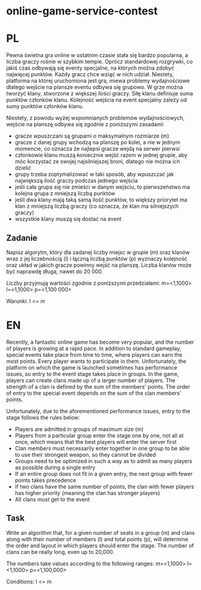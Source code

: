 # online-game-service-contest
# PL

Pewna świetna gra online w ostatnim czasie stała się bardzo popularna, a liczba graczy rośnie w szybkim tempie.
Oprócz standardowej rozgrywki, co jakiś czas odbywają się eventy specjalne, na których można zdobyć najwięcej punktów. Każdy gracz chce wziąć w nich udział.
Niestety, platforma na której uruchomiona jest gra, miewa problemy wydajnościowe dlatego wejście na plansze eventu odbywa się grupowo.
W grze można tworzyć klany, stworzone z większej ilości graczy. Siłę klanu definiuje suma punktów członków klanu.
Kolejność wejścia na event specjalny zależy od sumy punktów członków klanu.

Niestety, z powodu wyżej wspomnianych problemów wydajnościowych, wejście na planszę odbywa się zgodnie z poniższymi zasadami:
- gracze wpuszczani są grupami o maksymalnym rozmiarze (m)
- gracze z danej grupy wchodzą na planszę po kolei, a nie w jednym momencie, co oznacza że najlepsi gracze wejdą na serwer pierwsi
- członkowie klanu muszą koniecznie wejść razem w jednej grupie, aby móc korzystać ze swojej najsilniejszej broni, dlatego nie można ich dzielić
- grupy trzeba zoptymalizować w taki sposób, aby wpuszczać jak największą ilość graczy podczas jednego wejścia
- jeśli cała grupa się nie zmieści w danym wejściu, to pierwszeństwo ma kolejna grupa z mniejszą liczbą punktów
- jeśli dwa klany mają taką samą ilość punktów, to większy priorytet ma klan z mniejszą liczbą graczy (co oznacza, że klan ma silniejszych graczy)
- wszystkie klany muszą się dostać na event

## Zadanie
Napisz algorytm, który dla zadanej liczby miejsc w grupie (m) oraz klanów wraz z jej liczebnością (l) i łączną liczbą punktów (p) wyznaczy kolejność oraz układ w jakich gracze powinny wejść na planszę.
Liczba klanów może być naprawdę długa, nawet do 20 000.

Liczby przyjmują wartości zgodnie z poniższymi przedziałami:
m=<1,1000>
l=<1,1000>
p=<1,100 000>

Warunki:
l <= m

# EN
Recently, a fantastic online game has become very popular, and the number of players is growing at a rapid pace. 
In addition to standard gameplay, special events take place from time to time, where players can earn the most points.
Every player wants to participate in them. 
Unfortunately, the platform on which the game is launched sometimes has performance issues, so entry to the event stage takes place in groups. 
In the game, players can create clans made up of a larger number of players. The strength of a clan is defined by the sum of the members' points. 
The order of entry to the special event depends on the sum of the clan members' points.

Unfortunately, due to the aforementioned performance issues, entry to the stage follows the rules below:
- Players are admitted in groups of maximum size (m)
- Players from a particular group enter the stage one by one, not all at once, which means that the best players will enter the server first
- Clan members must necessarily enter together in one group to be able to use their strongest weapon, so they cannot be divided
- Groups need to be optimized in such a way as to admit as many players as possible during a single entry
- If an entire group does not fit in a given entry, the next group with fewer points takes precedence
- If two clans have the same number of points, the clan with fewer players has higher priority (meaning the clan has stronger players)
- All clans must get to the event

## Task
Write an algorithm that, for a given number of seats in a group (m) and clans along with their number of members (l) and total points (p), will determine the order and layout in which players should enter the stage. The number of clans can be really long, even up to 20,000.

The numbers take values according to the following ranges:
m=<1,1000>
l=<1,1000>
p=<1,100,000>

Conditions:
l <= m
